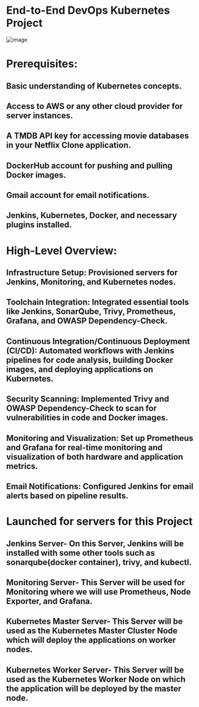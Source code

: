 # **End-to-End DevOps Kubernetes Project**

![image](https://github.com/adeluyemi79/DevOps-Projects/assets/144259400/792dce9b-748a-4507-82d7-3447b48bbe8e)

# **Prerequisites:**
## Basic understanding of Kubernetes concepts.
## Access to AWS or any other cloud provider for server instances.
## A TMDB API key for accessing movie databases in your Netflix Clone application.
## DockerHub account for pushing and pulling Docker images.
## Gmail account for email notifications.
## Jenkins, Kubernetes, Docker, and necessary plugins installed.

# **High-Level Overview:**
## Infrastructure Setup: Provisioned servers for Jenkins, Monitoring, and Kubernetes nodes.
## Toolchain Integration: Integrated essential tools like Jenkins, SonarQube, Trivy, Prometheus, Grafana, and OWASP Dependency-Check.
## Continuous Integration/Continuous Deployment (CI/CD): Automated workflows with Jenkins pipelines for code analysis, building Docker images, and deploying applications on Kubernetes.
## Security Scanning: Implemented Trivy and OWASP Dependency-Check to scan for vulnerabilities in code and Docker images.
## Monitoring and Visualization: Set up Prometheus and Grafana for real-time monitoring and visualization of both hardware and application metrics.
## Email Notifications: Configured Jenkins for email alerts based on pipeline results.

# **Launched for servers for this Project**

## Jenkins Server- On this Server, Jenkins will be installed with some other tools such as sonarqube(docker container), trivy, and kubectl.

## Monitoring Server- This Server will be used for Monitoring where we will use Prometheus, Node Exporter, and Grafana.

## Kubernetes Master Server- This Server will be used as the Kubernetes Master Cluster Node which will deploy the applications on worker nodes.

## Kubernetes Worker Server- This Server will be used as the Kubernetes Worker Node on which the application will be deployed by the master node.

